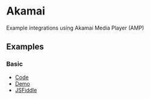 # Akamai

Example integrations using Akamai Media Player (AMP)

## Examples

### Basic

- [Code](./basic.html)
- [Demo](https://prometheantv.github.io/web-examples/akamai/basic.html)
- [JSFiddle](https://jsfiddle.net/tomjohnson916/8yk4u71z/)
